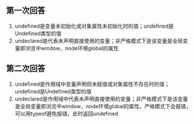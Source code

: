 ## 第一次回答
1. undefined是变量未初始化或对象属性未初始化时的值；undefined是Undefined类型的值
2. undeclared是代表未声明直接使用的变量；非严格模式下是该变量是全局变量即浏览中window，node环境global的属性

## 第二次回答
1. undefined是作用域中变量声明但未赋值或对象属性不存在时的值；undefined是Undefined类型的值
2. undeclared是作用域中代表未声明直接使用的变量；非严格模式下是该变量是全局变量即浏览中window，node环境global的属性。严格模式下会报错，可以用typeof避免报错，此时返回undefined